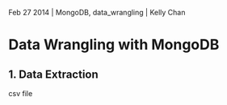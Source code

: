 Feb 27 2014 | MongoDB, data_wrangling | Kelly Chan
# Data Wrangling with MongoDB

## 1. Data Extraction

csv file
```python
```
